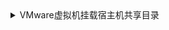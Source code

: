 <details>
<summary>
VMware虚拟机挂载宿主机共享目录
</summary>

* 在Linux中安装vm-tools <br>
  ···suduo yum install -y open-vm-tools open-vm-tools-desktop···

* 查看共享的目录
vmware-hgfsclient
* 执行命令挂载目录
mount -t fuse.vmhgfs-fuse .host:/ /mnt/hgfs -o allow_other,nonempty
* 修改数据令系统启动时自动挂载
vim /etc/fstab  
* 在末尾另起一行 添加:  
.host:/ /mnt/hgfs fuse.vmhgfs-fuse allow_other 0 0
* 再次挂载目录
vmhgfs-fuse .host:/ /mnt/hgfs -o allow_other,nonempty
* 建立软连接
ln -s /mnt/hgfs /www/work

</details>
